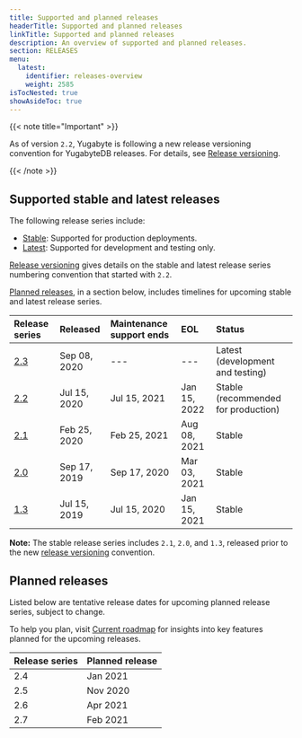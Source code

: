 ```yaml
---
title: Supported and planned releases
headerTitle: Supported and planned releases
linkTitle: Supported and planned releases
description: An overview of supported and planned releases.
section: RELEASES
menu:
  latest:
    identifier: releases-overview
    weight: 2585
isTocNested: true
showAsideToc: true
---
```


{{< note title="Important" >}}

As of version `2.2`, Yugabyte is following a new release versioning convention for YugabyteDB releases.  For details, see [Release versioning](../versioning).

{{< /note >}}

## Supported stable and latest releases

The following release series include:

- [Stable](../versioning/#stable-releases): Supported for production deployments.
- [Latest](../versioning/#latest-releases): Supported for development and testing only.

[Release versioning](../versioning) gives details on the stable and latest release series numbering convention that started with `2.2`.

[Planned releases](#planned-releases), in a section below, includes timelines for upcoming stable and latest release series.

| Release series                      | Released     | Maintenance support ends | EOL          | Status                              |
| :---------------------------------- | :----------- | :----------------------- | :----------- | :----------------------------------- |
| [2.3](../whats-new/latest-releases) | Sep 08, 2020 | ---                      | ---          | Latest (development and testing)
| [2.2](../whats-new/stable-releases) | Jul 15, 2020 | Jul 15, 2021             | Jan 15, 2022 | Stable (recommended for production)
| [2.1](../earlier-releases/v2.1.0)   | Feb 25, 2020 | Feb 25, 2021             | Aug 08, 2021 | Stable
| [2.0](../earlier-releases/v2.0.0)   | Sep 17, 2019 | Sep 17, 2020             | Mar 03, 2021 | Stable
| [1.3](../earlier-releases/v1.3.0)   | Jul 15, 2019 | Jul 15, 2020             | Jan 15, 2021 | Stable

**Note:** The stable release series includes `2.1`, `2.0`, and `1.3`, released prior to the new [release versioning](../versioning) convention.

## Planned releases

Listed below are tentative release dates for upcoming planned release series, subject to change. 

To help you plan, visit [Current roadmap](https://github.com/yugabyte/yugabyte-db#current-roadmap) for insights into key features planned for the upcoming releases.

| Release series | Planned release |
| :------------- | --------------- |
| 2.4            | Jan 2021        |
| 2.5            | Nov 2020        |
| 2.6            | Apr 2021        |
| 2.7            | Feb 2021        |
